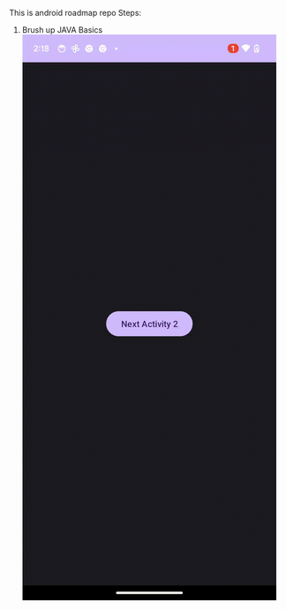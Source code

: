 This is android roadmap repo
Steps:
1. Brush up JAVA Basics
![Alt text](ThreeActivityNavigationAppDemo.gif)
